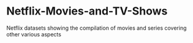 # Netflix-Movies-and-TV-Shows
Netflix datasets showing the compilation of movies and series covering other various aspects
